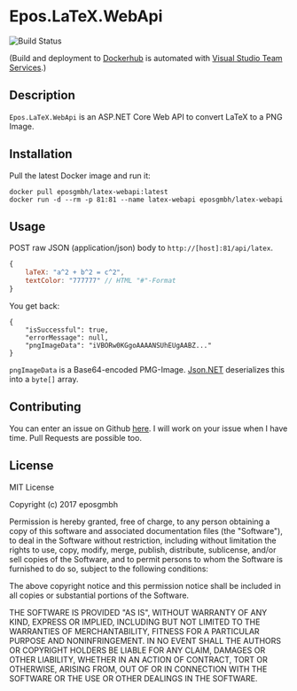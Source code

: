 # Epos.LaTeX.WebApi

![Build Status](https://eposgmbh.visualstudio.com/_apis/public/build/definitions/f8efcc28-0cef-4500-a9e4-7b6d4c7f3c3d/6/badge)

(Build and deployment to [Dockerhub](https://hub.docker.com/r/eposgmbh/latex-webapi/) is automated with
[Visual Studio Team Services](https://www.visualstudio.com/team-services).)

## Description

`Epos.LaTeX.WebApi` is an ASP.NET Core Web API to convert LaTeX to a PNG Image.

## Installation

Pull the latest Docker image and run it:

```docker
docker pull eposgmbh/latex-webapi:latest
docker run -d --rm -p 81:81 --name latex-webapi eposgmbh/latex-webapi
```

## Usage

POST raw JSON (application/json) body to `http://[host]:81/api/latex`.

```javascript
{
    laTeX: "a^2 + b^2 = c^2",
    textColor: "777777" // HTML "#"-Format
}
```

You get back:

```
{
    "isSuccessful": true,
    "errorMessage": null,
    "pngImageData": "iVBORw0KGgoAAAANSUhEUgAABZ..."
}
```

`pngImageData` is a Base64-encoded PMG-Image. [Json.NET](https://www.newtonsoft.com/json) deserializes this into a `byte[]` array.

## Contributing

You can enter an issue on Github [here](https://github.com/eposgmbh/Epos.LaTeX.WebApi/issues). I will work on
your issue when I have time. Pull Requests are possible too.

## License

MIT License

Copyright (c) 2017 eposgmbh

Permission is hereby granted, free of charge, to any person obtaining a copy
of this software and associated documentation files (the "Software"), to deal
in the Software without restriction, including without limitation the rights
to use, copy, modify, merge, publish, distribute, sublicense, and/or sell
copies of the Software, and to permit persons to whom the Software is
furnished to do so, subject to the following conditions:

The above copyright notice and this permission notice shall be included in all
copies or substantial portions of the Software.

THE SOFTWARE IS PROVIDED "AS IS", WITHOUT WARRANTY OF ANY KIND, EXPRESS OR
IMPLIED, INCLUDING BUT NOT LIMITED TO THE WARRANTIES OF MERCHANTABILITY,
FITNESS FOR A PARTICULAR PURPOSE AND NONINFRINGEMENT. IN NO EVENT SHALL THE
AUTHORS OR COPYRIGHT HOLDERS BE LIABLE FOR ANY CLAIM, DAMAGES OR OTHER
LIABILITY, WHETHER IN AN ACTION OF CONTRACT, TORT OR OTHERWISE, ARISING FROM,
OUT OF OR IN CONNECTION WITH THE SOFTWARE OR THE USE OR OTHER DEALINGS IN THE
SOFTWARE.
